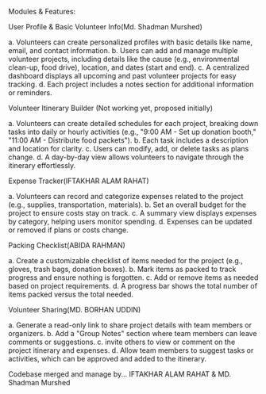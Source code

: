 Modules & Features:
 
User Profile & Basic Volunteer Info(Md. Shadman Murshed)

a.  	 Volunteers can create personalized profiles with basic details like name, email, and contact information. 
b.  	 Users can add and manage multiple volunteer projects, including details like the cause (e.g., environmental clean-up, food drive), location, and dates (start and end). 
c.  	 A centralized dashboard displays all upcoming and past volunteer projects for easy tracking. 
d.  	 Each project includes a notes section for additional information or reminders.

 
Volunteer Itinerary Builder (Not working yet, proposed initially)

a. Volunteers can create detailed schedules for each project, breaking down tasks into daily or hourly activities (e.g., "9:00 AM - Set up donation booth," "11:00 AM - Distribute food packets"). 
b. Each task includes a description and location for clarity. 
c. Users can modify, add, or delete tasks as plans change. 
d. A day-by-day view allows volunteers to navigate through the itinerary effortlessly. 
 
 
 
Expense Tracker(IFTAKHAR ALAM RAHAT)

a. Volunteers can record and categorize expenses related to the project (e.g., supplies, transportation, materials). 
b. Set an overall budget for the project to ensure costs stay on track. 
c. A summary view displays expenses by category, helping users monitor spending. 
d. Expenses can be  updated or removed  if plans or costs change. 
 
 
 
Packing Checklist(ABIDA RAHMAN)

a. Create a customizable checklist of items needed for the project (e.g., gloves, trash bags, donation boxes). 
b. Mark items as packed to track progress and ensure nothing is forgotten. 
c. Add or remove items as needed based on project requirements. 
d. A progress bar  shows the total number of items packed versus the total needed. 
 
 
 


Volunteer Sharing(MD. BORHAN UDDIN)

a. Generate a read-only link to share project details with team members or organizers. 
b. Add a "Group Notes" section where team members can leave comments or suggestions. 
c.  invite others to view or comment on the project itinerary and expenses. 
d.  Allow team members to suggest tasks or activities, which can be approved and added to the itinerary. 
 
Codebase merged and manage by...
IFTAKHAR ALAM RAHAT & MD. Shadman Murshed
